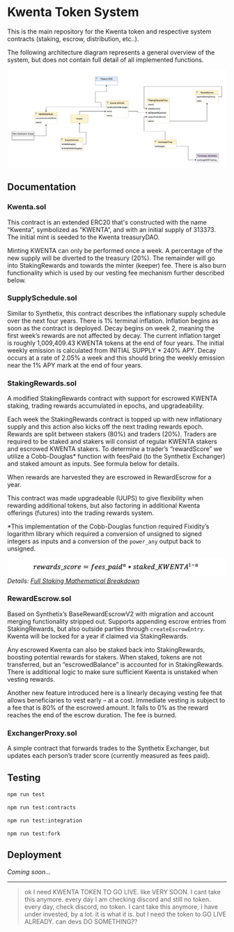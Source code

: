 # Kwenta Token System

This is the main repository for the Kwenta token and respective system contracts (staking, escrow, distribution, etc..). 

The following architecture diagram represents a general overview of the system, but does not contain full detail of all implemented functions.

![Kwenta Token System Architecture Diagram](img/architecture-diagram-final.png)

## Documentation

### Kwenta.sol

This contract is an extended ERC20 that's constructed with the name “Kwenta”, symbolized as “KWENTA”, and with an initial supply of 313373. The initial mint is seeded to the Kwenta treasuryDAO. 

Minting KWENTA can only be performed once a week. A percentage of the new supply will be diverted to the treasury (20%). The remainder will go into StakingRewards and towards the minter (keeper) fee. There is also burn functionality which is used by our vesting fee mechanism further described below.

### SupplySchedule.sol

Similar to Synthetix, this contract describes the inflationary supply schedule over the next four years. There is 1% terminal inflation. Inflation begins as soon as the contract is deployed. Decay begins on week 2, meaning the first week’s rewards are not affected by decay. The current inflation target is roughly 1,009,409.43 KWENTA tokens at the end of four years. The initial weekly emission is calculated from INITIAL SUPPLY * 240% APY. Decay occurs at a rate of 2.05% a week and this should bring the weekly emission near the 1% APY mark at the end of four years.

### StakingRewards.sol

A modified StakingRewards contract with support for escrowed KWENTA staking, trading rewards accumulated in epochs, and upgradeability.

Each week the StakingRewards contract is topped up with new inflationary supply and this action also kicks off the next trading rewards epoch. Rewards are split between stakers (80%) and traders (20%). Traders are required to be staked and stakers will consist of regular KWENTA stakers and escrowed KWENTA stakers. To determine a trader’s “rewardScore” we utilize a Cobb-Douglas* function with feesPaid (to the Synthetix Exchanger) and staked amount as inputs. See formula below for details. 

When rewards are harvested they are escrowed in RewardEscrow for a year.

This contract was made upgradeable (UUPS) to give flexibility when rewarding additional tokens, but also factoring in additional Kwenta offerings (futures) into the trading rewards system.

*This implementation of the Cobb-Douglas function required Fixidity’s logarithm library which required a conversion of unsigned to signed integers as inputs and a conversion of the `power_any` output back to unsigned.

![Kwenta Token System Architecture Diagram](img/cobb-douglas.png)
*Details: [Full Staking Mathematical Breakdown](docs/Kwenta_Staking.pdf)*

### RewardEscrow.sol

Based on Synthetix’s BaseRewardEscrowV2 with migration and account merging functionality stripped out. Supports appending escrow entries from StakingRewards, but also outside parties through `createEscrowEntry`. Kwenta will be locked for a year if claimed via StakingRewards. 

Any escrowed Kwenta can also be staked back into StakingRewards, boosting potential rewards for stakers. When staked, tokens are not transferred, but an “escrowedBalance” is accounted for in StakingRewards. There is additional logic to make sure sufficient Kwenta is unstaked when vesting rewards. 

Another new feature introduced here is a linearly decaying vesting fee that allows beneficiaries to vest early – at a cost. Immediate vesting is subject to a fee that is 80% of the escrowed amount. It falls to 0% as the reward reaches the end of the escrow duration. The fee is burned. 

### ExchangerProxy.sol

A simple contract that forwards trades to the Synthetix Exchanger, but updates each person’s trader score (currently measured as fees paid).


## Testing

```
npm run test
```
```
npm run test:contracts
```
```
npm run test:integration
```
```
npm run test:fork
```

## Deployment

*Coming soon...*

---

> ok I need KWENTA TOKEN TO GO LIVE. like VERY SOON. I cant take this anymore. every day I am checking discord and still no token. every day, check discord, no token. I cant take this anymore, I have under invested, by a lot. it is what it is. but I need the token to GO LIVE ALREADY. can devs DO SOMETHING??
